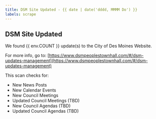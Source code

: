 ```yaml
---
title: DSM Site Updated - {{ date | date('dddd, MMMM Do') }}
labels: scrape
---
```


## DSM Site Updated

We found {{ env.COUNT }} update(s) to the City of Des Moines Website.

For more info, go to: [https://www.dsmpeoplestownhall.com/#/dsm-updates-management](https://www.dsmpeoplestownhall.com/#/dsm-updates-management)

This scan checks for:

- New News Posts
- New Calendar Events
- New Council Meetings
- Updated Council Meetings (TBD)
- New Council Agendas (TBD)
- Updated Council Agendas (TBD)
